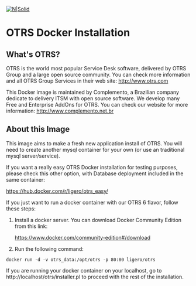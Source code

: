 ﻿[![N|Solid](https://i1.wp.com/complemento.net.br/wp-content/uploads/2017/11/logo_otrs6free.png?fit=300%2C68&ssl=1)]()

OTRS Docker Installation
========================

What's OTRS?
------------

OTRS is the world most popular Service Desk software, delivered by OTRS Group and a large open source community. You can check more information and all OTRS Group Services in their web site:
http://www.otrs.com

This Docker image is maintained by Complemento, a Brazilian company dedicate to delivery ITSM with open source software. We develop many Free and Enterprise AddOns for OTRS. You can check our website for more information:
http://www.complemento.net.br

About this Image
----------------
This image aims to make a fresh new application install of OTRS. You will need to create another mysql container for your own (or use an traditional mysql server/service).

If you want a really easy OTRS Docker installation for testing purposes, please check this other option, with Database deployment included in the same container:

https://hub.docker.com/r/ligero/otrs_easy/

If you just want to run a docker container with our OTRS 6 flavor, follow these steps:

 1. Install a docker server. You can download Docker Community Edition from this link: 

	https://www.docker.com/community-edition#/download

 2. Run the following command:

`docker run -d -v otrs_data:/opt/otrs -p 80:80 ligero/otrs`

If you are running your docker container on your localhost, go to http://localhost/otrs/installer.pl to proceed with the rest of the installation.

